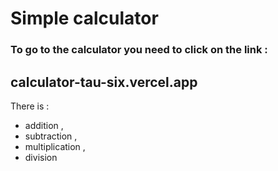 # Simple calculator

### To go to the calculator you need to click on the link :
calculator-tau-six.vercel.app
---
There is : 
- addition ,
- subtraction ,
- multiplication ,
- division
